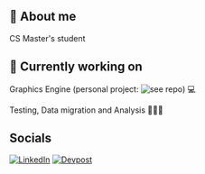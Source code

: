 ## :leaves: About me 
CS Master's student  
  
  
  
  
## :palm_tree: Currently working on
Graphics Engine (personal project: ![see repo](https://github.com/cdabrt/GraphicsEngine)) :computer:
  
Testing, Data migration and Analysis 👨🏻‍🔬
  
  
## Socials
[![LinkedIn](https://img.shields.io/badge/LinkedIn-0A66C2?style=for-the-badge&logo=linkedin&logoColor=white)](https://www.linkedin.com/in/carlo-baretta-10213933b)
[![Devpost](https://img.shields.io/badge/Devpost-000000?style=for-the-badge&logo=devpost&logoColor=white)](https://devpost.com/carlobaretta)
